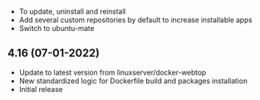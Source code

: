 - To update, uninstall and reinstall
- Add several custom repositories by default to increase installable apps
- Switch to ubuntu-mate

## 4.16 (07-01-2022)

- Update to latest version from linuxserver/docker-webtop
- New standardized logic for Dockerfile build and packages installation
- Initial release
